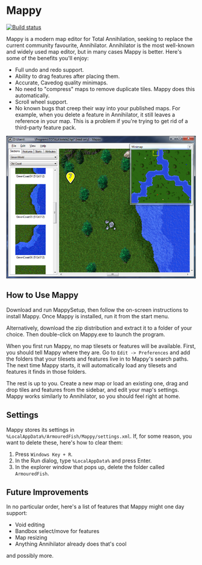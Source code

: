 Mappy
=====

[![Build status](https://ci.appveyor.com/api/projects/status/2o90in7blk4qd3g0/branch/master?svg=true)](https://ci.appveyor.com/project/MHeasell/mappy/branch/master)

Mappy is a modern map editor for Total Annihilation, seeking to replace the current community favourite, Annihilator. Annihilator is the most well-known and widely used map editor, but in many cases Mappy is better. Here's some of the benefits you'll enjoy:

* Full undo and redo support.
* Ability to drag features after placing them.
* Accurate, Cavedog quality minimaps.
* No need to "compress" maps to remove duplicate tiles. Mappy does this automatically.
* Scroll wheel support.
* No known bugs that creep their way into your published maps.
  For example, when you delete a feature in Annihilator, it still leaves a reference in your map.
  This is a problem if you're trying to get rid of a third-party feature pack.

![Screenshot](screenshot.png?raw=true)

How to Use Mappy
----------------

Download and run MappySetup, then follow the on-screen instructions to install Mappy. Once Mappy is installed, run it from the start menu.

Alternatively, download the zip distribution and extract it to a folder of your choice. Then double-click on Mappy.exe to launch the program.

When you first run Mappy, no map tilesets or features will be available. First, you should tell Mappy where they are. Go to `Edit -> Preferences` and add the folders that your tilesets and features live in to Mappy's search paths. The next time Mappy starts, it will automatically load any tilesets and features it finds in those folders.

The rest is up to you. Create a new map or load an existing one, drag and drop tiles and features from the sidebar, and edit your map's settings. Mappy works similarly to Annihilator, so you should feel right at home.

Settings
--------

Mappy stores its settings in `%LocalAppData%/ArmouredFish/Mappy/settings.xml`. If, for some reason, you want to delete these, here's how to clear them:

1. Press `Windows Key + R`.
2. In the Run dialog, type `%LocalAppData%` and press Enter.
3. In the explorer window that pops up, delete the folder called `ArmouredFish`.

Future Improvements
-------------------

In no particular order, here's a list of features that Mappy might one day support:

* Void editing
* Bandbox select/move for features
* Map resizing
* Anything Annihilator already does that's cool

and possibly more.
